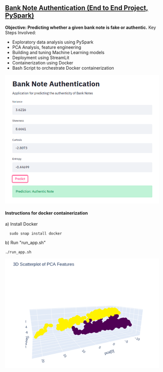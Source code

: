 ## [Bank Note Authentication (End to End Project, PySpark)](https://github.com/holdmygithub/Data-Science/tree/master/EndtoEnd-PySpark-BankNoteAuthentication)
**Objective: Predicting whether a given bank note is fake or authentic.**
Key Steps Involved:

- Exploratory data analysis using PySpark
- PCA Analysis, feature engineering
- Building and tuning Machine Learning models
- Deployment using StreamLit
- Containerization using Docker
- Bash Script to orchestrate Docker containerization

<img src='Images/authenticNote.png'>

#### Instructions for docker containerization

a) Install Docker

      sudo snap install docker
      
b) Run "run_app.sh"

	./run_app.sh

<img src='Images/pca.png'>
